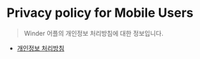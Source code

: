 # Privacy policy for Mobile Users
> Winder 어플의 개인정보 처리방침에 대한 정보입니다.

- [개인정보 처리방침](https://winder.info/terms)
